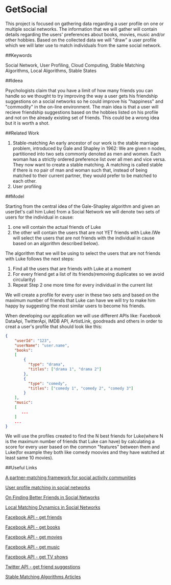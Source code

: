 # GetSocial

This project is focused on gathering data regarding a user profile on one or multiple social networks. 
The information that we will gather will contain details regarding the users' preferences about books, movies, music and/or other hobbies.
Based on the collected data we will "draw" a user profile which we will later use to match individuals from the same social network.

##Keywords

Social Network, User Profiling, Cloud Computing, Stable Matching Algorithms,  Local Algorithms, Stable States

##Ideea 

Psychologists claim that you have a limit of how many friends you can handle so we thought to try improving the way a user gets his friendship suggestions on a social networks so he could improve his "happiness" and "commodity" in the on-line environment. The main idea is that a user will recieve friendship suggestions based on the hobbies listed on his profile and not on the already existing set of friends. This could be a wrong idea but it is worth a shot.

##Related Work
1. Stable-matching
An early ancestor of our work is the stable marriage problem, introduced by Gale and Shapley in 1962: We are given n nodes, partitioned into two sets commonly denoted as men and women. Each woman has a strictly ordered preference list over all men and vice versa. They now want to create a stable matching. A matching is called stable if there is no pair of man and woman such that, instead of being matched to their current partner, they would prefer to be matched to each other.
2. User profiling




##Model

Starting from the central idea of the Gale-Shapley algorithm and given an user(let's call him Luke) from a Social Network we will denote two sets of users for the individual in cause: 
  1. one will contain the actual friends of Luke
  2. the other will contain the users that are not YET friends with Luke.(We will select the users that are not friends with the individual in cause based on an algorithm described below).

The algorithm that we will be using to select the users that are not friends with Luke follows the next steps:
  1. Find all the users that are friends with Luke at a moment
  2. For every friend get a list of its friends(removing duplicates so we avoid circularity)
  3. Repeat Step 2 one more time for every individual in the current list

We will create a profile for every user in these two sets and based on the maximum number of friends that Luke can have we will try to make him happy by suggesting the most similar users to become his friends.

When developing our application we will use different APIs like: Facebook DataApi, TwitterApi, IMDB API, ArtistLink, goodreads and others in order to creat a user's profile that should look like this:
```json
{
    "userId": "123",
    "userName": "user.name",
    "books":
    [
        {
          "type": "drama", 
          "titles": ["drama 1", "drama 2"]
        },
        {
          "type": "comedy",
          "titles": ["comedy 1", "comedy 2", "comedy 3"]
        }
    ],
    "music":
    [
       ... 
    ]
    ...
}
```

We will use the profiles created to find the N best friends for Luke(where N is the maximum number of friends that Luke can have) by calculating a score for every user based on the common "features" between them and Luke(for example they both like comedy moovies and they have watched at least same 10 movies).


##Useful Links

[A partner-matching framework for social activity communities](http://www.computationalsocialnetworks.com/content/pdf/s40649-014-0005-0.pdf )

[User profile matching in social networks](https://hal.archives-ouvertes.fr/file/index/docid/643509/filename/User_Profile_Matching_in_Social_Networks.pdf )

[On Finding Better Friends in Social Networks](http://www.tik.ee.ethz.ch/file/d4748aa2644eca9eb6aa143029e9c2d1/Social.pdf)

[Local Matching Dynamics in Social Networks](https://people.mpi-inf.mpg.de/~mhoefer/08-0x/Hoefer11Matching.pdf)

[Facebook API - get friends](https://developers.facebook.com/docs/graph-api/reference/v2.5/user/friends)

[Facebook API - get books](https://developers.facebook.com/docs/graph-api/reference/user/books/)

[Facebook API - get movies](https://developers.facebook.com/docs/graph-api/reference/user/movies/)

[Facebook API - get music](https://developers.facebook.com/docs/graph-api/reference/user/music/)

[Facebook API - get TV shows](https://developers.facebook.com/docs/graph-api/reference/user/television/)

[Twitter API - get friend suggestions](https://dev.twitter.com/rest/reference/get/users/suggestions)

[Stable Matching Algorithms Articles](https://scholar.google.ro/scholar?q=stable+matching+algorithms+and+social+networks&hl=ro&as_sdt=0&as_vis=1&oi=scholart&sa=X&ved=0CBwQgQMwAGoVChMIlPfs04HgyAIVC9IaCh3E2gls)
